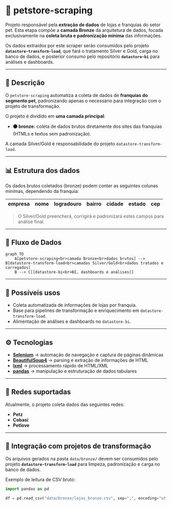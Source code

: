 # 🐾 petstore-scraping

Projeto responsável pela **extração de dados** de lojas e franquias do setor pet.
Esta etapa compõe a **camada Bronze** da arquitetura de dados, focada exclusivamente na **coleta bruta e padronização mínima** das informações.

Os dados extraídos por este scraper serão consumidos pelo projeto **`datastore-transform-load`**, que fará o tratamento Silver e Gold, carga no banco de dados, e posterior consumo pelo repositório **`datastore-bi`** para análises e dashboards.

---

## 📌 Descrição

O `petstore-scraping` automatiza a coleta de dados de **franquias do segmento pet**, padronizando apenas o necessário para integração com o projeto de transformação.

O projeto é dividido em **uma camada principal**:

* **🟤 bronze:** coleta de dados brutos diretamente dos sites das franquias (HTMLs e textos sem padronização).

A camada Silver/Gold é responsabilidade do projeto `datastore-transform-load`.

---

## 📊 Estrutura dos dados

Os dados brutos coletados (bronze) podem conter as seguintes colunas mínimas, dependendo da franquia:

| empresa | nome | logradouro | bairro | cidade | estado | cep |
| ------- | ---- | ---------- | ------ | ------ | ------ | --- |

> O Silver/Gold preencherá, corrigirá e padronizará estes campos para análise final.

---

## 🧩 Fluxo de Dados

```mermaid
graph TD
    A[petstore-scraping<br>camada Bronze<br>dados brutos] --> B[datastore-transform-load<br>camadas Silver/Gold<br>dados tratados e carregados]
    B --> C[[datastore-bi<br>BI, dashboards e análises]]
```

---

## 🚀 Possíveis usos

* Coleta automatizada de informações de lojas por franquia.
* Base para pipelines de transformação e enriquecimento em `datastore-transform-load`.
* Alimentação de análises e dashboards no `datastore-bi`.

---

## ⚙️ Tecnologias

* [**Selenium**](https://pypi.org/project/selenium/) → automação de navegação e captura de páginas dinâmicas
* [**BeautifulSoup4**](https://pypi.org/project/beautifulsoup4/) → parsing e extração de informações de HTML
* [**lxml**](https://pypi.org/project/lxml/) → processamento rápido de HTML/XML
* [**pandas**](https://pypi.org/project/pandas/) → manipulação e estruturação de dados tabulares

---

## 🏪 Redes suportadas

Atualmente, o projeto coleta dados das seguintes redes:

* **Petz**
* **Cobasi**
* **Petlove**

---

## 🔗 Integração com projetos de transformação

Os arquivos gerados na pasta `data/bronze/` devem ser consumidos pelo projeto **`datastore-transform-load`** para limpeza, padronização e carga no banco de dados.

Exemplo de leitura de CSV bruto:

```python
import pandas as pd

df = pd.read_csv("data/bronze/lojas_bronze.csv", sep=";", encoding="utf-8")
```
